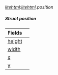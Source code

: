 _[litehtml](../../modules/litehtml/litehtml-module.md):[litehtml](../../modules/litehtml/litehtml-module.md).position_
##### Struct position

| Fields | |
|:---|:---|
| [height](litehtml-position-height.md) |  |
| [width](litehtml-position-width.md) |  |
| [x](litehtml-position-x.md) |  |
| [y](litehtml-position-y.md) |  |
